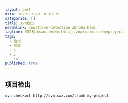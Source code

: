 ```yaml
---
layout: post
date: 2022-12-28 10:10:32
categories: []
title: svn检出
permalink: /post/svn-detection-zbho6a.html
tagline: 项目检出svncheckouthttp_svnxxxcomtrunkmyproject‍
tags:
  - 检出
  - 项目
  - s
  - v
  - 'n'
published: true
---
```




## 项目检出

```bash
svn checkout http://svn.xxx.com/trunk my-project
```

‍
